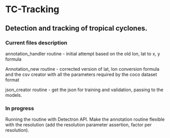 # TC-Tracking

## Detection and tracking of tropical cyclones.

### Current files description

annotation_handler routine - initial attempt based on the old lon, lat to x, y formula

Annotation_new routine - corrected version of lat, lon conversion formula and the csv creator with all the parameters required by the coco dataset format

json_creator routine - get the json for training and validation, passing to the models.

### In progress

Running the routine with Detectron API.
Make the annotation routine flexible with the resolution (add the resolution parameter assertion, factor per resolution).

